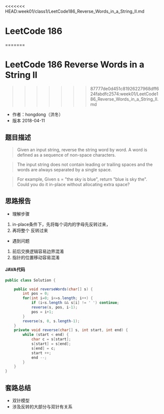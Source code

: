 <<<<<<< HEAD:week01/class1/LeetCode186_Reverse_Words_in_a_String_II.md
# LeetCode 186
=======
# LeetCode 186 Reverse Words in a String II
>>>>>>> 87777de0d451c81926227968dff624fabdfc2574:week01/LeetCode186_Reverse_Words_in_a_String_II.md

* 作者：hongdong（洪冬）
* 版本 2018-04-11

## 题目描述
> Given an input string, reverse the string word by word. A word is defined as a sequence of non-space characters.

> The input string does not contain leading or trailing spaces and the words are always separated by a single space.

> For example,
Given s = "the sky is blue",
return "blue is sky the".
Could you do it in-place without allocating extra space?


## 思路报告
- 理解步骤
1. in-place条件下，先将每个词内的字母先反转过来，
2. 再将整个 反转过来 

- 遇到问题
1. 前后交换逻辑容易边界混淆
2. 指针的位置移动容易混淆

#### JAVA代码 
```java
public class Solution {  

    public void reverseWords(char[] s) {  
        int pos = 0;  
        for(int i=0; i<=s.length; i++) {  
            if (i<s.length && s[i] != ' ') continue;  
            reverse(s, pos, i-1);  
            pos = i+1;  
        }  
        reverse(s, 0, s.length-1);  
    }  
    private void reverse(char[] s, int start, int end) {  
        while (start < end) {  
            char c = s[start];  
            s[start] = s[end];  
            s[end] = c;  
            start ++;  
            end --;  
        }  
    }  
}  


```


## 套路总结
- 双针模型
- 涉及反转的大部分与双针有关系
